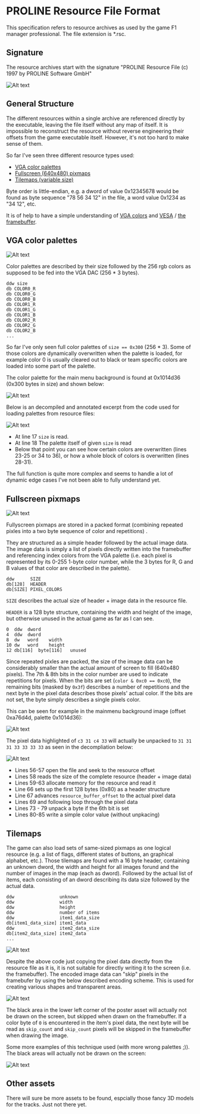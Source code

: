 # PROLINE Resource File Format

This specification refers to resource archives as used by the game F1 manager professional. The file extension is *.rsc.

## Signature

The resource archives start with the signature "PROLINE Resource File  (c) 1997 by PROLINE Software GmbH"

![Alt text](signature.png?raw=true "Signature")

## General Structure

The different resources within a single archive are referenced directly by the executable, leaving the file itself without any
map of itself. It is impossible to reconstruct the resource without reverse engineering their offsets from the game executable itself. However, it's not too hard to make sense of them.

So far I've seen three different resource types used:

* [VGA color palettes](#vga-color-palettes)
* [Fullscreen (640x480) pixmaps](#fullscreen-pixmaps)
* [Tilemaps (variable size)](#tilemaps)

Byte order is little-endian, e.g. a dword of value 0x12345678 would be found as byte sequence "78 56 34 12" in the file, a word value 0x1234 as "34 12", etc.

It is of help to have a simple understanding of [VGA colors](https://bos.asmhackers.net/docs/vga_without_bios/docs/palettesetting.pdf) and [VESA](https://en.wikipedia.org/wiki/VESA_BIOS_Extensions) / [the framebuffer](https://en.wikipedia.org/wiki/Framebuffer).

## VGA color palettes

![Alt text](palette_example.png?raw=true "Signature")

Color palettes are described by their size followed by the 256 rgb colors as supposed to be fed into the VGA DAC (256 * 3 bytes).

```
ddw size
db COLOR0_R
db COLOR0_G
db COLOR0_B
db COLOR1_R
db COLOR1_G
db COLOR1_B
db COLOR2_R
db COLOR2_G
db COLOR2_B
...
```

So far I've only seen full color palettes of ```size == 0x300``` (256 * 3). Some of those colors are dynamically overwritten when the palette is loaded, for example color 0  is usually cleared out to black or team specific colors are loaded into some part of the palette.

The color palette for the main menu background is found at 0x1014d36 (0x300 bytes in size) and shown below:

![Alt text](palette.png?raw=true "Palette")

Below is an decompiled and annotated excerpt from the code used for loading palettes from resource files:

![Alt text](palette_code.png?raw=true "Palette Loading Code")

- At line 17 ```size``` is read.
- At line 18 The palette itself of given ```size``` is read
- Below that point you can see how certain colors are overwritten (lines 23-25 or 34 to 36), or how a whole block of colors is overwritten (lines 28-31).

The full function is quite more complex and seems to handle a lot of dynamic edge cases I've not been able to fully understand yet.

## Fullscreen pixmaps

![Alt text](backgrounds.png?raw=true "Tileset Loading Code")

Fullyscreen pixmaps are stored in a packed format (combining repeated pixles into a two byte sequence of color and repetitions) .

They are structured as a simple header followed by the actual image data. The image data is simply a list of pixels directly written into the framebuffer and referencing index colors from the VGA palette (i.e. each pixel is represented by its 0-255 1-byte color number, while the 3 bytes for R, G and B values of that color are described in the palette).

```
ddw      SIZE
db[128]  HEADER
db[SIZE] PIXEL_COLORS
```

```SIZE``` describes the actual size of header + image data in the resource file. 

```HEADER``` is a 128 byte structure, containing the width and height of the image, but otherwise unused in the actual game as far as I can see.

```
0  ddw	dword		
4  ddw	dword		
8  dw	word	width	
10 dw	word	height	
12 db[116]	byte[116]	unused
```

Since repeated pixles are packed, the size of the image data can be considerably smaller than
the actual amount of screen to fill (640x480 pixels). The 7th & 8th bits in the color number are used to indicate repetitions for pixels. When the bits are set (```color & 0xc0 == 0xc0```), the remaining bits (masked by ```0x3f```) describes a number of repetitions and the next byte in the pixel data describes those pixels' actual color. If the bits are not set, the byte simply describes a single pixels color.

This can be seen for example in the mainmenu background image (offset 0xa76d4d, palette 0x1014d36):

![Alt text](fullscreen_packing.png?raw=true "Fullscreen Packing")

The pixel data highlighted of ```c3 31 c4 33``` will actually be unpacked to ```31 31 31 33 33 33 33``` as seen in the decompliation below:

![Alt text](fullscreen_code.png?raw=true "Fullscreen Image Loading Code")

- Lines 56-57 open the file and seek to the resource offset
- Lines 58 reads the size of the complete resource (header + image data)
- Lines 59-63 allocate memory for the resource and read it
- Line 66 sets up the first 128 bytes (0x80) as a header structure
- Line 67 advances ```resource_buffer_offset``` to the actual pixel data
- Lines 69 and following loop through the pixel data
- Lines 73 - 79 unpack a byte if the 6th bit is set
- Lines 80-85 write a simple color value (without unpkacing)

## Tilemaps

The game can also load sets of same-sized pixmaps as one logical resource (e.g. a list of flags, different states of buttons, an graphical alphabet, etc.). Those tilemaps are found with a 16 byte header, containing an unknown dword, the width and height for all images forund and the number of images in the map (each as dword). Followed by the actual list of items, each consisting of an dword describing its data size followed by the actual data.

```
ddw                 unknown
ddw                 width
ddw                 height
ddw                 number of items
ddw                 item1_data_size
db[item1_data_size] item1_data
ddw                 item2_data_size
db[item2_data_size] item2_data
...
```

![Alt text](tileset_code.png?raw=true "Tileset Loading Code")

Despite the above code just copying the pixel data directly from the resource file as it is, it is not suitable for directly writing it to the screen (i.e. the framebuffer). The encoded image data can "skip" pixels in the framebufer by using the below described encoding scheme. This is used for creating various shapes and transparent areas. 

![Alt text](tileset_skip.png?raw=true "Tileset Loading Code")

The black area in the lower left corner of the poster asset will actually not be drawn on the screen, but skipped when drawn on the framebuffer. If a color byte of ```0``` is encountered in the item's pixel data, the next byte will be read as ```skip_count``` and ```skip_count``` pixels will be skipped in the framebuffer when drawing the image.

Some more examples of this technique used (with more wrong palettes ;)). The black areas will actually not be drawn on the screen:

![Alt text](tileset_skip2.png?raw=true "Tileset Loading Code")

## Other assets

There will sure be more assets to be found, espcially those fancy 3D models for the tracks. Just not there yet.
